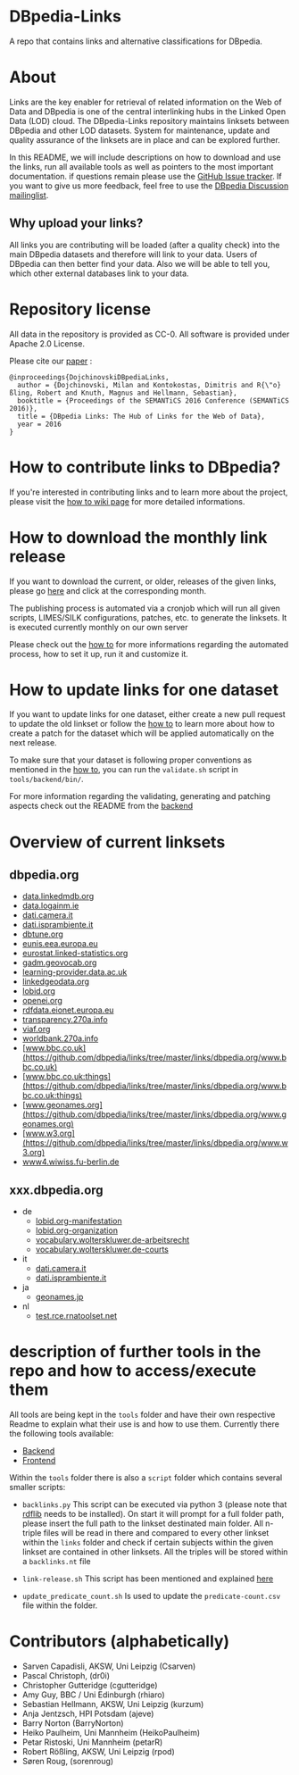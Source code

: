 DBpedia-Links
=============
A repo that contains links and alternative classifications for DBpedia.

# About

Links are the key enabler for retrieval of related information on the Web of Data and DBpedia is one of the central interlinking hubs in the Linked Open Data (LOD) cloud. The DBpedia-Links repository maintains linksets between DBpedia and other LOD datasets. System for maintenance, update and quality assurance of the linksets are in place and can be explored further.

In this README, we will include descriptions on how to download and use the links, run all available tools as well as pointers to the most important documentation. if questions remain please use the [GitHub Issue tracker](http://github.com/dbpedia/dbpedia-links/issues). If you want to give us more feedback, feel free to use the [DBpedia Discussion mailinglist](http://lists.sourceforge.net/lists/listinfo/dbpedia-discussion).

## Why upload your links?
All links you are contributing will be loaded (after a quality check) into the main DBpedia datasets and therefore will link to your data. Users of DBpedia can then better find your data. Also we will be able to tell you, which other external databases link to your data. 

# Repository license
All data in the repository is provided as CC-0. All software is provided under Apache 2.0 License.

Please cite our [paper](http://ceur-ws.org/Vol-1695/paper21.pdf) :
```
@inproceedings{DojchinovskiDBpediaLinks,
  author = {Dojchinovski, Milan and Kontokostas, Dimitris and R{\"o}ßling, Robert and Knuth, Magnus and Hellmann, Sebastian},
  booktitle = {Proceedings of the SEMANTiCS 2016 Conference (SEMANTiCS 2016)},
  title = {DBpedia Links: The Hub of Links for the Web of Data},
  year = 2016
}
```

# How to contribute links to DBpedia?
If you're interested in contributing links and to learn more about the project, please visit the [how to wiki page](https://github.com/dbpedia/links/wiki/How-To-Contribute-Links-to-DBpedia) for more detailed informations. 


# How to download the monthly link release
If you want to download the current, or older, releases of the given links, please go [here](http://downloads.dbpedia.org/links/) and click at the corresponding month.

The publishing process is automated via a cronjob which will run all given scripts, LIMES/SILK configurations, patches, etc. to generate the linksets. It is executed currently monthly on our own server

Please check out the [how to](https://github.com/dbpedia/links/wiki/How-To-Contribute-Links-to-DBpedia#automated-process) for more informations regarding the automated process, how to set it up, run it and customize it.

# How to update links for one dataset
If you want to update links for one dataset, either create a new pull request to update the old linkset or follow the [how to](https://github.com/dbpedia/links/wiki/How-To-Contribute-Links-to-DBpedia) to learn more about how to create a patch for the dataset which will be applied automatically on the next release.

To make sure that your dataset is following proper conventions as mentioned in the [how to](https://github.com/dbpedia/links/wiki/How-To-Contribute-Links-to-DBpedia), you can run the `validate.sh` script in `tools/backend/bin/`.

For more information regarding the validating, generating and patching aspects check out the README from the [backend](https://github.com/dbpedia/links/tree/master/tools/backend)

# Overview of current linksets

## dbpedia.org
* [data.linkedmdb.org](https://github.com/dbpedia/links/tree/master/links/dbpedia.org/data.linkedmdb.org)
* [data.logainm.ie](https://github.com/dbpedia/links/tree/master/links/dbpedia.org/data.logainm.ie)
* [dati.camera.it](https://github.com/dbpedia/links/tree/master/links/dbpedia.org/dati.camera.it)
* [dati.isprambiente.it](https://github.com/dbpedia/links/tree/master/links/dbpedia.org/dati.isprambiente.it)
* [dbtune.org](https://github.com/dbpedia/links/tree/master/links/dbpedia.org/dbtune.org)
* [eunis.eea.europa.eu](https://github.com/dbpedia/links/tree/master/links/dbpedia.org/eunis.eea.europa.eu)
* [eurostat.linked-statistics.org](https://github.com/dbpedia/links/tree/master/links/dbpedia.org/eurostat.linked-statistics.org)
* [gadm.geovocab.org](https://github.com/dbpedia/links/tree/master/links/dbpedia.org/gadm.geovocab.org)
* [learning-provider.data.ac.uk](https://github.com/dbpedia/links/tree/master/links/dbpedia.org/learning-provider.data.ac.uk)
* [linkedgeodata.org](https://github.com/dbpedia/links/tree/master/links/dbpedia.org/linkedgeodata.org)
* [lobid.org](https://github.com/dbpedia/links/tree/master/links/dbpedia.org/lobid.org)
* [openei.org](https://github.com/dbpedia/links/tree/master/links/dbpedia.org/openei.org)
* [rdfdata.eionet.europa.eu](https://github.com/dbpedia/links/tree/master/links/dbpedia.org/rdfdata.eionet.europa.eu)
* [transparency.270a.info](https://github.com/dbpedia/links/tree/master/links/dbpedia.org/transparency.270a.info)
* [viaf.org](https://github.com/dbpedia/links/tree/master/links/dbpedia.org/viaf.org)
* [worldbank.270a.info](https://github.com/dbpedia/links/tree/master/links/dbpedia.org/worldbank.270a.info)
* [www.bbc.co.uk](https://github.com/dbpedia/links/tree/master/links/dbpedia.org/www.bbc.co.uk)
* [www.bbc.co.uk:things](https://github.com/dbpedia/links/tree/master/links/dbpedia.org/www.bbc.co.uk:things)
* [www.geonames.org](https://github.com/dbpedia/links/tree/master/links/dbpedia.org/www.geonames.org)
* [www.w3.org](https://github.com/dbpedia/links/tree/master/links/dbpedia.org/www.w3.org)
* [www4.wiwiss.fu-berlin.de](https://github.com/dbpedia/links/tree/master/links/dbpedia.org/www4.wiwiss.fu-berlin.de)

## xxx.dbpedia.org
* de
    * [lobid.org-manifestation](https://github.com/dbpedia/links/tree/master/links/xxx.dbpedia.org/de/lobid.org-manifestation)
    * [lobid.org-organization](https://github.com/dbpedia/links/tree/master/links/xxx.dbpedia.org/de/lobid.org-organization)
    * [vocabulary.wolterskluwer.de-arbeitsrecht](https://github.com/dbpedia/links/tree/master/links/xxx.dbpedia.org/de/vocabulary.wolterskluwer.de-arbeitsrecht)
    * [vocabulary.wolterskluwer.de-courts](https://github.com/dbpedia/links/tree/master/links/xxx.dbpedia.org/de/vocabulary.wolterskluwer.de-courts)
* it
    * [dati.camera.it](https://github.com/dbpedia/links/tree/master/links/xxx.dbpedia.org/it/dati.camera.it)
    * [dati.isprambiente.it](https://github.com/dbpedia/links/tree/master/links/xxx.dbpedia.org/it/dati.isprambiente.it)
* ja
    * [geonames.jp](https://github.com/dbpedia/links/tree/master/links/xxx.dbpedia.org/ja/geonames.jp)
* nl
    * [test.rce.rnatoolset.net](https://github.com/dbpedia/links/tree/master/links/xxx.dbpedia.org/nl/test.rce.rnatoolset.net)

# description of further tools in the repo and how to access/execute them
All tools are being kept in the `tools` folder and have their own respective Readme to explain what their use is and how to use them. Currently there the following tools available: 
* [Backend](https://github.com/dbpedia/links/blob/master/tools/backend/)
* [Frontend](https://github.com/dbpedia/links/tree/master/tools/frontend)

Within the `tools` folder there is also a `script` folder which contains several smaller scripts:

* `backlinks.py` This script can be executed via python 3 (please note that [rdflib](https://github.com/RDFLib/rdflib) needs to be installed). On start it will prompt for a full folder path, please insert the full path to the linkset destinated main folder. All n-triple files will be read in there and compared to every other linkset within the `links` folder and check if certain subjects within the given linkset are contained in other linksets. All the triples will be stored within a `backlinks.nt` file

* `link-release.sh` This script has been mentioned and explained [here](https://github.com/dbpedia/links#how-to-download-the-monthly-link-release)

* `update_predicate_count.sh` Is used to update the `predicate-count.csv` file within the folder. 

# Contributors (alphabetically)

- Sarven Capadisli, AKSW, Uni Leipzig (Csarven)
- Pascal Christoph, (dr0i)
- Christopher Gutteridge (cgutteridge)
- Amy Guy, BBC / Uni Edinburgh (rhiaro)
- Sebastian Hellmann, AKSW, Uni Leipzig (kurzum)
- Anja Jentzsch, HPI Potsdam (ajeve)
- Barry Norton (BarryNorton)
- Heiko Paulheim, Uni Mannheim (HeikoPaulheim)
- Petar Ristoski, Uni Mannheim (petarR)
- Robert Rößling, AKSW, Uni Leipzig (rpod)
- Søren Roug, (sorenroug)
